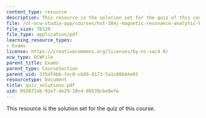 ```yaml
---
content_type: resource
description: This resource is the solution set for the quiz of this course.
file: /ol-ocw-studio-app/courses/hst-584j-magnetic-resonance-analytic-biochemical-and-imaging-techniques-spring-2006/055872ab92e7de2910c480539cbe8efe_quiz_solutions.pdf
file_size: 76320
file_type: application/pdf
learning_resource_types:
- Exams
license: https://creativecommons.org/licenses/by-nc-sa/4.0/
ocw_type: OCWFile
parent_title: Exams
parent_type: CourseSection
parent_uid: 335df4bb-fec8-cb89-8173-5a1c88b44e93
resourcetype: Document
title: quiz_solutions.pdf
uid: 055872ab-92e7-de29-10c4-80539cbe8efe
---
```

This resource is the solution set for the quiz of this course.
